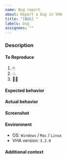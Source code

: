 ```yaml
---
name: Bug report
about: Report a bug in VHA
title: "[BUG] "
labels: bug
assignees: ""
---
```


<!-- feel free to delete any section and add comments freeform -->

### Description

<!-- A description of what the bug is -->

#### To Reproduce

1. 🖱
2. 💥
3. 🤦‍♂️

#### Expected behavior

<!-- What did you expect to happen? -->

#### Actual behavior

<!-- What happened instead? -->

#### Screenshot

<!-- If useful for explanation and easy to do consider adding a screenshot -->

#### Environment

- OS: `Windows` / `Mac` / `Linux`
- VHA version: `3.2.0`

#### Additional context

<!-- any other comments -->
